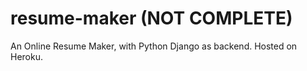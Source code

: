 # resume-maker (NOT COMPLETE)
An Online Resume Maker, with Python Django as backend. Hosted on Heroku.
